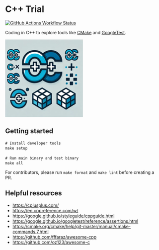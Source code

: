 # C++ Trial

[![GitHub Actions Workflow Status](https://img.shields.io/github/actions/workflow/status/huangsam/cpp-trial/ci.yml)](https://github.com/huangsam/cpp-trial/actions)

Coding in C++ to explore tools like [CMake](https://cmake.org/) and [GoogleTest](https://google.github.io/googletest/).

<img src="images/cplusplus.webp" alt="C++" width="250px">

## Getting started

```shell
# Install developer tools
make setup

# Run main binary and test binary
make all
```

For contributors, please run `make format` and `make lint` before creating a PR.

## Helpful resources

- <https://cplusplus.com/>
- <https://en.cppreference.com/w/>
- <https://google.github.io/styleguide/cppguide.html>
- <https://google.github.io/googletest/reference/assertions.html>
- <https://cmake.org/cmake/help/git-master/manual/cmake-commands.7.html>
- <https://github.com/fffaraz/awesome-cpp>
- <https://github.com/oz123/awesome-c>
